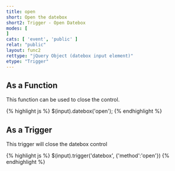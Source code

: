 ```yaml
---
title: open
short: Open the datebox
short2: Trigger - Open Datebox
modes: [
]
cats: [ 'event', 'public' ]
relat: "public"
layout: func2
rettype: "jQuery Object (datebox input element)"
etype: "Trigger"
---
```


## As a Function
This function can be used to close the control.

{% highlight js %}
$(input).datebox('open');
{% endhighlight %}

## As a Trigger
This trigger will close the datebox control

{% highlight js %}
$(input).trigger('datebox', {'method':'open'})
{% endhighlight %}
